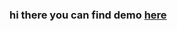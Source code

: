 ### hi there you can find demo <a href="https://mohamadmahgoub910.github.io/JSBasics/Todojs/index.html"> here </a>
